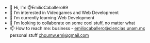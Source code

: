 - 👋 Hi, I’m @EmilioCaballero99
- 👀 I’m interested in Videogames and Web Development
- 🌱 I’m currently learning Web Development
- 💞️ I’m looking to collaborate on some cool stuff, no matter what
- 📫 How to reach me: business - emiliocaballero@ciencias.unam.mx
                       personal stuff choumw.emi@gmail.com

<!---
EmilioCaballero99/EmilioCaballero99 is a ✨ special ✨ repository because its `README.md` (this file) appears on your GitHub profile.
You can click the Preview link to take a look at your changes.
--->
